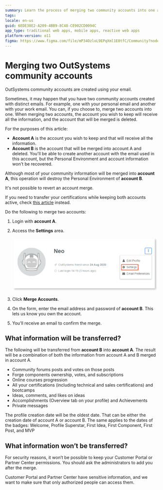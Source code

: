 ```yaml
---
summary: Learn the process of merging two community accounts into one and what information will be transferred.
tags:
locale: en-us
guid: 6EDE38E2-A209-4BB9-8C48-CE902CD0094C
app_type: traditional web apps, mobile apps, reactive web apps
platform-version: o11
figma: https://www.figma.com/file/mP34OzloL9EPqXml1E0tfC/Community?node-id=1356:241
---
```


# Merging two OutSystems community accounts

OutSystems community accounts are created using your email.

Sometimes, it may happen that you have two community accounts created with distinct emails. For example, one with your personal email and another with your work email. You can, if you choose to, merge two accounts into one.
When merging two accounts, the account you wish to keep will receive all the information, and the account that will be merged is deleted.

For the purposes of this article:

* **Account A** is the account you wish to keep and that will receive all the information.
* **Account B** is the account that will be merged into account A and deleted. You'll be able to create another account with the email used in this account, but the Personal Environment and account information won't be recovered.

<div class="warning" markdown="1">

Although most of your community information will be merged into **account A**, this operation will destroy the Personal Environment of **account B**.

It's not possible to revert an account merge.

</div>

If you need to transfer your certifications while keeping both accounts active, check [this article](training/transfer-certification.md) instead.

Do the following to merge two accounts:

1. Login with **account A**.
1. Access the **Settings** area.

    ![Screenshot highlighting the 'Settings' option in an OutSystems community account profile.](images/change-community-pw-settings.png "OutSystems Community Account Settings Option")

1. Click **Merge Accounts**.
1. On the form, enter the email address and password of **account B**. This lets us know you own the account.
1. You'll receive an email to confirm the merge.

## What information will be transferred?

The following will be transferred from **account B** into **account A**. The result will be a combination of both the information from account A and B merged in account A.

* Community forums posts and votes on those posts
* Forge components ownership, votes, and subscriptions
* Online courses progression
* All your certifications (including technical and sales certifications) and bootcamps
* Ideas, comments, and likes on ideas
* Accomplishments (Overview tab on your profile) and Achievements
* Private messages

<div class="info" markdown="1">

The profile creation date will be the oldest date. That can be either the creation date of account A or account B. The same applies to the dates of the badges: Welcome, Profile Superstar, First Idea, First Component, First Post, and MVP

</div>

## What information won’t be transferred?

For security reasons, it won’t be possible to keep your Customer Portal or Partner Center permissions. You should ask the administrators to add you after the merge.

Customer Portal and Partner Center have sensitive information, and we want to make sure that only authorized people can access them.
